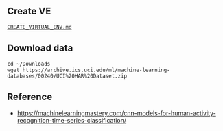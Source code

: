 ## Create VE
[`CREATE_VIRTUAL_ENV.md`](virtual-environment/README.md)

## Download data

```
cd ~/Downloads
wget https://archive.ics.uci.edu/ml/machine-learning-databases/00240/UCI%20HAR%20Dataset.zip
```


## Reference 
* https://machinelearningmastery.com/cnn-models-for-human-activity-recognition-time-series-classification/ 
